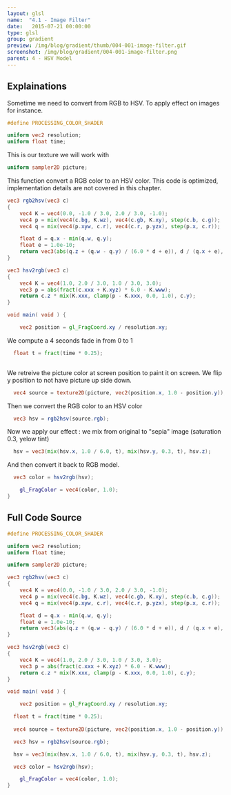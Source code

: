 ```yaml
---
layout: glsl
name:  "4.1 - Image Filter"
date:   2015-07-21 00:00:00
type: glsl
group: gradient
preview: /img/blog/gradient/thumb/004-001-image-filter.gif
screenshot: /img/blog/gradient/004-001-image-filter.png
parent: 4 - HSV Model
---
```

## Explainations

Sometime we need to convert from RGB to HSV. To apply effect on images for instance.

``` glsl
#define PROCESSING_COLOR_SHADER

uniform vec2 resolution;
uniform float time;

```

This is our texture we will work with

``` glsl
uniform sampler2D picture;

```

This function convert a RGB color to an HSV color.
This code is optimized, implementation details are not covered in this chapter.

``` glsl
vec3 rgb2hsv(vec3 c)
{
    vec4 K = vec4(0.0, -1.0 / 3.0, 2.0 / 3.0, -1.0);
    vec4 p = mix(vec4(c.bg, K.wz), vec4(c.gb, K.xy), step(c.b, c.g));
    vec4 q = mix(vec4(p.xyw, c.r), vec4(c.r, p.yzx), step(p.x, c.r));

    float d = q.x - min(q.w, q.y);
    float e = 1.0e-10;
    return vec3(abs(q.z + (q.w - q.y) / (6.0 * d + e)), d / (q.x + e), q.x);
}

vec3 hsv2rgb(vec3 c)
{
    vec4 K = vec4(1.0, 2.0 / 3.0, 1.0 / 3.0, 3.0);
    vec3 p = abs(fract(c.xxx + K.xyz) * 6.0 - K.www);
    return c.z * mix(K.xxx, clamp(p - K.xxx, 0.0, 1.0), c.y);
}

void main( void ) {

	vec2 position = gl_FragCoord.xy / resolution.xy;

```

We compute a 4 seconds fade in from 0 to 1

``` glsl
  float t = fract(time * 0.25);
	
```

We retreive the picture color at screen position to paint it on screen.
We flip y position to not have picture up side down.

``` glsl
  vec4 source = texture2D(picture, vec2(position.x, 1.0 - position.y));

```

Then we convert the RGB color to an HSV color

``` glsl
  vec3 hsv = rgb2hsv(source.rgb);

```

Now we apply our effect : we mix from original to "sepia" image (saturation 0.3, yelow tint)

``` glsl
  hsv = vec3(mix(hsv.x, 1.0 / 6.0, t), mix(hsv.y, 0.3, t), hsv.z);

```

And then convert it back to RGB model.

``` glsl
  vec3 color = hsv2rgb(hsv);

	gl_FragColor = vec4(color, 1.0);
}
```


## Full Code Source

``` glsl
#define PROCESSING_COLOR_SHADER

uniform vec2 resolution;
uniform float time;

uniform sampler2D picture;

vec3 rgb2hsv(vec3 c)
{
    vec4 K = vec4(0.0, -1.0 / 3.0, 2.0 / 3.0, -1.0);
    vec4 p = mix(vec4(c.bg, K.wz), vec4(c.gb, K.xy), step(c.b, c.g));
    vec4 q = mix(vec4(p.xyw, c.r), vec4(c.r, p.yzx), step(p.x, c.r));

    float d = q.x - min(q.w, q.y);
    float e = 1.0e-10;
    return vec3(abs(q.z + (q.w - q.y) / (6.0 * d + e)), d / (q.x + e), q.x);
}

vec3 hsv2rgb(vec3 c)
{
    vec4 K = vec4(1.0, 2.0 / 3.0, 1.0 / 3.0, 3.0);
    vec3 p = abs(fract(c.xxx + K.xyz) * 6.0 - K.www);
    return c.z * mix(K.xxx, clamp(p - K.xxx, 0.0, 1.0), c.y);
}

void main( void ) {

	vec2 position = gl_FragCoord.xy / resolution.xy;

  float t = fract(time * 0.25);
	
  vec4 source = texture2D(picture, vec2(position.x, 1.0 - position.y));

  vec3 hsv = rgb2hsv(source.rgb);

  hsv = vec3(mix(hsv.x, 1.0 / 6.0, t), mix(hsv.y, 0.3, t), hsv.z);

  vec3 color = hsv2rgb(hsv);

	gl_FragColor = vec4(color, 1.0);
}
```